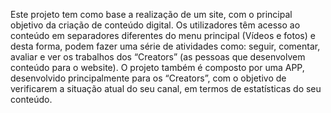 Este projeto tem como base a realização de um site, com o principal objetivo da criação de conteúdo digital. Os utilizadores têm acesso ao conteúdo em separadores diferentes do menu principal (Vídeos e fotos) e desta forma, podem fazer uma série de atividades como: seguir, comentar, avaliar e ver os trabalhos dos “Creators” (as pessoas que desenvolvem conteúdo para o website).
O projeto também é composto por uma APP, desenvolvido principalmente para os “Creators”, com o objetivo de verificarem a situação atual do seu canal, em termos de estatísticas do seu conteúdo.
